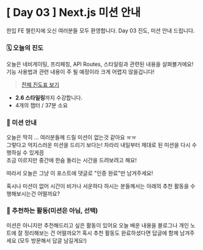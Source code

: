 # [ Day 03 ] Next.js 미션 안내

한입 FE 챌린지에 오신 여러분들 모두 환영합니다.
Day 03 진도, 미션 안내 드립니다.

### 🗓️ 오늘의 진도

오늘은 네비게이팅, 프리페칭, API Routes, 스타일링과 관련된 내용을 살펴볼거에요!  
기능 사용법과 관련 내용이 주 될 예정이라 크게 어렵지 않을겁니다!

> [전체 진도표 보기](https://winterlood.notion.site/Next-js-2d88c12bf13041dab85068953a5a78a0?pvs=4)

- **2.6 스타일링**까지 수강합니다.
- 4개의 챕터 / 37분 소요

### 🎯 미션 안내

오늘은 딱히 ... 여러분들께 드릴 미션이 없는것 같아요 ㅠㅠ  
그렇다고 억지스러운 미션을 드리기 보다는! 차라리 내일부터 제대로 된 미션을 다시 수행하실 수 있게끔  
조금 이르지만 중간에 한숨 돌리는 시간을 드려보려고 해요!

따라서 오늘은 그냥 이 포스트에 댓글로 "인증 완료"만 남겨주세요!

혹시나 미션이 없어 시간이 비거나 서운하다 하시는 분들께서는 아래의 추천 활동을 수행해보시는건 어떨까요?

### 🙌 추천하는 활동(미션은 아님, 선택)

미션은 아니지만 추천해드리고 싶은 활동이 있어요
오늘 배운 내용을 블로그나 개인 노트에 잘 정리해보는 건 어떨까요?!
혹시 추천 활동도 완료하셨다면 답글에 함께 남겨주세요
(모두 방문해서 답글 남길게요!)
